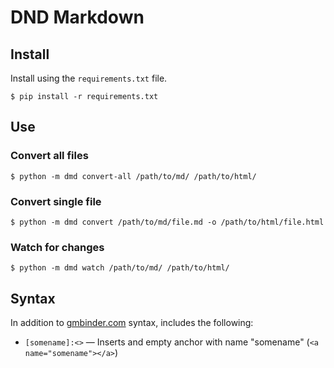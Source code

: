 # DND Markdown

## Install

Install using the `requirements.txt` file.

```
$ pip install -r requirements.txt
```

## Use

### Convert all files

```
$ python -m dmd convert-all /path/to/md/ /path/to/html/
```

### Convert single file

```
$ python -m dmd convert /path/to/md/file.md -o /path/to/html/file.html
```

### Watch for changes

```
$ python -m dmd watch /path/to/md/ /path/to/html/
```

## Syntax

In addition to [gmbinder.com](https://gmbinder.com/) syntax, includes the following:

- `[somename]:<>` &mdash; Inserts and empty anchor with name "somename" (`<a name="somename"></a>`)
